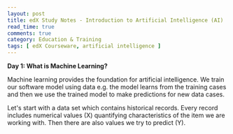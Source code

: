 ```yaml
---
layout: post
title: edX Study Notes - Introduction to Artificial Intelligence (AI)
read_time: true  
comments: true
category: Education & Training
tags: [ edX Courseware, artificial intelligence ]
---
```


**Day 1: What is Machine Learning?**

Machine learning provides the foundation for artificial intelligence. We train our software model using data e.g. the model learns from the training cases and then we use the trained model to make predictions for new data cases.

Let's start with a data set which contains historical records. Every record includes numerical values (X) quantifying characteristics of the item we are working with. 
Then there are also values we try to predict (Y). 



